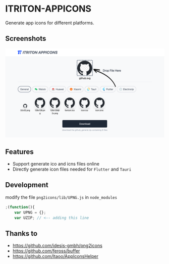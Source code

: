 # ITRITON-APPICONS

Generate app icons for different platforms.

## Screenshots

<div align="center">
	<img src="assets/homepage.png" alt="home page"/>
</div>

## Features

- Support generate ico and icns files online
- Directly generate icon files needed for `Flutter` and `Tauri`

## Development

modify the file `png2icons/lib/UPNG.js` in `node_modules`

```js
;(function(){
	var UPNG = {};
	var UZIP; // <-- adding this line
```

## Thanks to

- https://github.com/idesis-gmbh/png2icons
- https://github.com/feross/buffer
- https://github.com/ltaoo/AppIconsHelper
